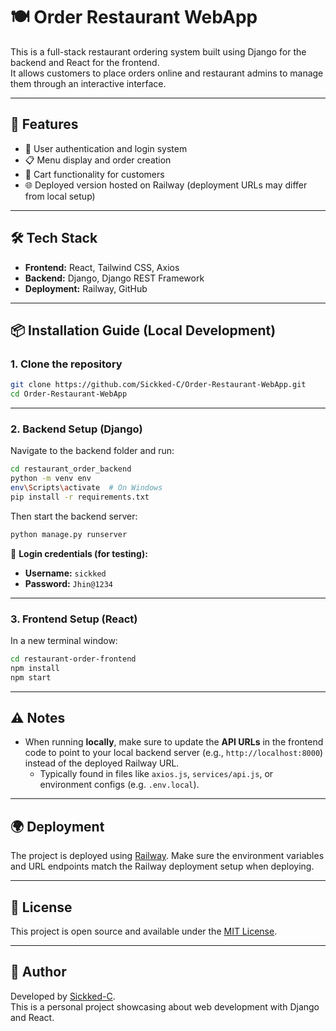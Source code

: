 # 🍽️ Order Restaurant WebApp

This is a full-stack restaurant ordering system built using Django for the backend and React for the frontend.  
It allows customers to place orders online and restaurant admins to manage them through an interactive interface.

---

## 🚀 Features

- 🧾 User authentication and login system
- 📋 Menu display and order creation
- 🛒 Cart functionality for customers
- 🌐 Deployed version hosted on Railway (deployment URLs may differ from local setup)

---

## 🛠️ Tech Stack

- **Frontend:** React, Tailwind CSS, Axios
- **Backend:** Django, Django REST Framework
- **Deployment:** Railway, GitHub

---

## 📦 Installation Guide (Local Development)

### 1. Clone the repository
```bash
git clone https://github.com/Sickked-C/Order-Restaurant-WebApp.git
cd Order-Restaurant-WebApp
```

---

### 2. Backend Setup (Django)

Navigate to the backend folder and run:

```bash
cd restaurant_order_backend
python -m venv env
env\Scripts\activate  # On Windows
pip install -r requirements.txt
```

Then start the backend server:

```bash
python manage.py runserver
```

📌 **Login credentials (for testing):**
- **Username:** `sickked`
- **Password:** `Jhin@1234`

---

### 3. Frontend Setup (React)

In a new terminal window:

```bash
cd restaurant-order-frontend
npm install
npm start
```

---

## ⚠️ Notes

- When running **locally**, make sure to update the **API URLs** in the frontend code to point to your local backend server (e.g., `http://localhost:8000`) instead of the deployed Railway URL.
  - Typically found in files like `axios.js`, `services/api.js`, or environment configs (e.g. `.env.local`).

---

## 🌍 Deployment

The project is deployed using [Railway](https://railway.app/). Make sure the environment variables and URL endpoints match the Railway deployment setup when deploying.

---

## 📄 License

This project is open source and available under the [MIT License](LICENSE).

---

## 👤 Author

Developed by [Sickked-C](https://github.com/Sickked-C).  
This is a personal project showcasing about web development with Django and React.
